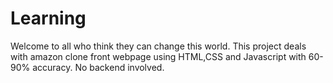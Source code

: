 # Learning
Welcome to all who think they can change this world.
This project deals with amazon clone front webpage using HTML,CSS and Javascript with 60-90% accuracy.
No backend involved.
